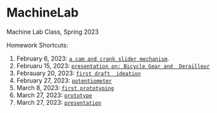 # MachineLab

Machine Lab Class, Spring 2023

Homework Shortcuts:

1. February 6, 2023: [`a cam and crank slider mechanism`](https://github.com/sashanksilwal/MachineLab/tree/main/6February).
2. Februaru 15, 2023: [`presentation on: Bicycle Gear and 
Derailleur`](https://github.com/sashanksilwal/MachineLab/tree/main/machinePresentation)
3. Febrauary 20, 2023: [`first draft 
ideation`](https://github.com/sashanksilwal/MachineLab/tree/20Feb-ideation-mechanism/20February)
4. February 27, 2023: [`potentiometer`](https://github.com/sashanksilwal/MachineLab/tree/main/Potentiometer)
5. March 8, 2023: [`first prototyping`](https://github.com/sashanksilwal/MachineLab/tree/main/8March)
6. March 27, 2023: [`prototype`](https://github.com/sashanksilwal/MachineLab/tree/main/27March_Prototype)
7. March 27, 2023: [`presentation`](https://github.com/sashanksilwal/MachineLab/tree/main/Presentation)
